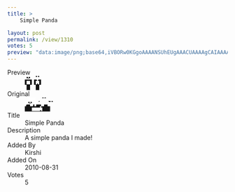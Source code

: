 ```yaml
---
title: >
    Simple Panda

layout: post
permalink: /view/1310
votes: 5
preview: "data:image/png;base64,iVBORw0KGgoAAAANSUhEUgAAACUAAAAgCAIAAAAaMSbnAAAABnRSTlMA/wD/AP5AXyvrAAAAt0lEQVRIie2VXRLCMAiEF8cjBO9/PpMziA+OKc0P0mntjA77VELIF+hOSyIPLCKMJZP1lZhvr4ecMwBmfof3uufiOehAke7Pc0H7tMn6Mp62v1KKEe5Xy0spGeF+0dAvRARApM7B5RfPPK/jvDgBm3W6P7e+ocar1dJqQ1ZZbrLH91cZPewrPFsrv+hRaA1v2qspr6EuP7u/4AWvEzPPLP3737MPvOH/3WbM5Cn/C78EL3jBCx6AJyvoQWEgmzIjAAAAAElFTkSuQmCC"
---
```

<dl class="side-by-side">
<dt>Preview</dt>
<dd>
    <img class="preview" src="data:image/png;base64,iVBORw0KGgoAAAANSUhEUgAAACUAAAAgCAIAAAAaMSbnAAAABnRSTlMA/wD/AP5AXyvrAAAAt0lEQVRIie2VXRLCMAiEF8cjBO9/PpMziA+OKc0P0mntjA77VELIF+hOSyIPLCKMJZP1lZhvr4ecMwBmfof3uufiOehAke7Pc0H7tMn6Mp62v1KKEe5Xy0spGeF+0dAvRARApM7B5RfPPK/jvDgBm3W6P7e+ocar1dJqQ1ZZbrLH91cZPewrPFsrv+hRaA1v2qspr6EuP7u/4AWvEzPPLP3737MPvOH/3WbM5Cn/C78EL3jBCx6AJyvoQWEgmzIjAAAAAElFTkSuQmCC">
</dd>
<dt>Original</dt>
<dd>
    <img class="preview" src="data:image/png;base64,iVBORw0KGgoAAAANSUhEUgAAAEAAAAAgCAYAAACinX6EAAAAs0lEQVR42u3XbQ6AIAgGYA/hTbz/2Wy1tTkq1JAkfNn4w8rssfwIoRJZGEEYMcZ8JldTCwsAe1AAWnMLMD0AAAAAAMA1QJ4cWut5uVdg9xEWALQGdwhAeTFX++0v0jhCFwBacw2w9BdAOptHz5vLrwIAsBZ362fr+ZubG2rtvnlG773ilwcAABwC9HRMMyVgXKaUjjQP8LTRAoB1gK+OywAAAAAAAADvAHdtAmCljZBG1gA2sZ5BGn3UW1UAAAAASUVORK5CYII=">
</dd>
<dt>Title</dt>
<dd>Simple Panda</dd>
<dt>Description</dt>
<dd>A simple panda I made!</dd>
<dt>Added By</dt>
<dd>Kirshi</dd>
<dt>Added On</dt>
<dd>2010-08-31</dd>
<dt>Votes</dt>
<dd>5</dd>
</dl>
